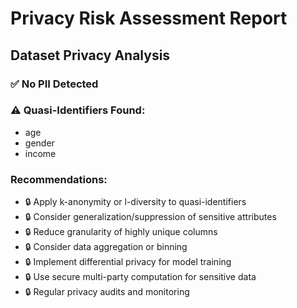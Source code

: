 # Privacy Risk Assessment Report

## Dataset Privacy Analysis

### ✅ No PII Detected

### ⚠️ Quasi-Identifiers Found:
- age
- gender
- income

### Recommendations:
- 🔒 Apply k-anonymity or l-diversity to quasi-identifiers
- 🔒 Consider generalization/suppression of sensitive attributes
- 🔒 Reduce granularity of highly unique columns
- 🔒 Consider data aggregation or binning
- 🔒 Implement differential privacy for model training
- 🔒 Use secure multi-party computation for sensitive data
- 🔒 Regular privacy audits and monitoring
